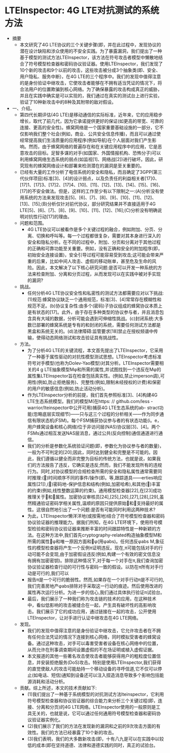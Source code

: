 # LTEInspector: 4G LTE对抗测试的系统方法

- 摘要
  - 本文研究了4G LTE协议的三个关键步骤(即，并在此过程中，发现协议的潜在设计缺陷和涉众使用的不安全实践。为了暴露漏洞，我们提出了一种基于模型的测试方法LTEInspector，该方法在符号攻击者模型中懒散地结合了符号模型检查器和密码协议验证器。使用LTEInspector，我们发现了10个新的攻击和9个以前的攻击，这些攻击被分成3个抽象类(即、安全、用户隐私、服务中断)，在4G LTE的三个程序中。我们的发现中值得注意的是身份验证中继攻击，它使攻击者能够在不拥有适当凭证的情况下，将合法用户的位置欺骗到核心网络。为了确保暴露的攻击构成真正的威胁，并且在实践中确实是可以实现的，我们通过在真实的测试台上进行实验，验证了10种新攻击中的8种及其附带的敌对假设。
- 一、介绍。
  - 第四代长期评估(4G LTE)是移动通信的实际标准，近年来，它的应用稳步增长，取代了前几代，因为它承诺提供更好的保证(如更高的带宽、可靠的连接、更高的安全性)。蜂窝网络是一个国家重要基础设施的一部分，它不仅影响我们整个社会(例如，商业、公共安全信息传播)，而且可以通过使经常提高我们生活质量的应用程序(例如导航)在个人层面对我们产生影响。然而，由于蜂窝网络的普遍存在和在关键应用程序中的应用，它是恶意攻击的目标。足智多谋的对手(如国家、外国情报机构、恐怖分子)可以利用蜂窝网络生态系统的弱点(如监视[1]、网络战[2])进行破坏。因此，研究现有的蜂窝网络设计和部署来检测潜在的漏洞是至关重要的。
  - 已经有大量的工作分析了电信系统的安全和隐私，而且确定了3GPP(第三代伙伴项目)标准[3]、[4]的设计弱点，以及负责任的利益相关者[17]0、[17]1、[17]3、[17]2、[17]4、[10]、[11]、[12]、[13]、[14]、[15]、[16]、[17]的不安全做法。但是，这样的工作至少有以下限制之一:(A)分析没有使用系统的方法来发现攻击[5]、[6]、[7]、[8]、[9]、[10]、[11]、[12]、[13]、[15];(B)分析仅针对前代协议，部分研究结果并不直接适用于4G LTE[5]、[6]、[7]、[8]、[9]、[10]、[11]、[12]、[16];(C)分析没有明确说明对抗性行动[17]的理由。
  - 问题和范围。
    - 4G LTE协议可以被看作是多个关键过程的融合，例如附加、分页、分离、切换和呼叫等。每一个过程都很复杂，需要对其本身进行深入的安全和隐私分析。在不同的过程中，附加、分页和分离对于其他过程的正确和可靠功能至关重要。例如，没有正确和安全的附加程序(即，初始安全连接设置)，安全引导过程可能容易受到攻击;这可能会带来严重的后果，比如中间人攻击、虚假的移动账单，甚至危及生命的风险。因此，本文解决了以下核心研究问题:是否可以开发一种系统的方法来检查附加、分离和分页过程，从而发现可以在实践中被对手实现的漏洞?
  - 挑战。
    - 任何分析4G LTE协议安全性和私密性的测试方法都需要应对以下挑战:(1)规范:蜂窝协议缺乏一个通用规范，标准[3]、[4]常常存在模糊性和规范不足。(b)协议复杂性:由多个(密码)子协议组成的蜂窝协议本质上是有状态的[17]。此外，由于存在多种类型的协议参与者，并且消息包含具有大域的数据，分析可能会遇到可伸缩性挑战。(c)封闭系统:大多数已部署的蜂窝系统是专有的和封闭的系统，需要任何测试方法都是黑盒和系统无关的。(d)法律障碍:监管要求[18]禁止在授权频谱中传输，使得动态网络测试和攻击验证具有挑战性。
  - 方法。
    - 为了分析4G LTE的关键流程，本文首先提出了LTEInspector，它采用了一种基于属性驱动的对抗性模型测试思想。LTEInspector考虑标准符号对手模型(也称为Dolev-Yao模型)对其分析。LTEInspector需要相关的4 g LTE抽象模型Mφ和所需的属性,并试图找到一个违反在Mφ的属性集LTEInspector旨在检查包括真实性。(例如,禁止imperson调),可用性(例如,防止拒绝服务)、完整性(例如,限制未经授权的计费)和保密的用户的敏感信息(例如,防止活动分析)。
    - 作为LTEInspector分析的前提，我们首先参照标准[3]、[4]构建4G LTE生态系统模型。我们的模型M(在https: // github.com/less - warrior/lteinspector中公开可用)捕获4G LTE生态系统的ab- stract功能(忽略底层实现细节)——只与这三个过程的分析相关——作为同步通信有限状态机(FSM)。每个FSM捕获协议参与者的有状态功能(i。e，用户蜂窝设备和核心网络)位于非访问层(NAS)协议层[3]、[4]。两个FSMs通过相互发送NAS层消息，通过公共(反向控制)通信通道进行通信。
    - 我们的分析是参数化系统验证问题(即，参数化为协议参与者的数量)，一般为不可判定的[20];因此，同时达到健全和完整是不可能的。因此，我们遵循以健全而非完整为目标的传统方法，也就是说，如果我们的方法报告了违反，它确实是违反;然而，我们不能发现所有的违规行为。同时,对协议模型的合规检查所需的安全和隐私属性通常需要同时推理:(􏰄)时间顺序不同的事件/操作(即。等,跟踪道具——erties响应属性[21]),(􏰅)密码地-保护信息和结构(例如,加密哈希),和其他(􏰆)丰富的约束(例如,线性整数运算的约束)。通用模型检查器[22],在[23]成功推理关于􏰄和􏰆属性。加密协议审核员[24],[25],[26],[27],[28],[29],虽然精通验证密码学相关属性,温顺的原因只提供原始􏰄和􏰆支持最好的属性。这很自然地引出了一个问题:是否有可能同时利用这两种技术?
    - 为此，LTEInspector懒洋洋地(或按需地)结合了符号模型检查器和密码协议验证器的推理能力。据我们所知，在4G LTE环境下，使用符号模型检验和密码协议验证器来推断丰富的时间跟踪特性是一种新颖的方法。在这种方法中,我们首先cryptography-related构造抽象模型M和所需的属性􏰄φ和唯一原因方面和􏰆φ(用φabs)。任何违反φabs M,象征性的模型检查器将产生一个反例π证明违反。现在,π可能包括对手的行动可能不会变现,由于加密假设违反(例如,构建一个有效的密文信息没有拥有加密密钥)。排除这种情况下,对于每一个对手在π,我们查询加密协议验证器检查行动的可行性与密码一致的假设。以防在π所有对手行动是可行的,我们可以
    - 报告π是一个可行的脆弱性。然而,如果存在一个对手行动π是不可行的,我们完善房地产φabs排除对手采取这一行动的痕迹。然后使用改进的属性再次运行分析。为进一步的信心,我们通过具体执行验证π试验台。
    - 最后，我们展示了一种我们称为攻击链的技术的应用，在这种技术中，看似低影响的攻击被缝合在一起，产生具有破坏性的高影响攻击。我们展示了它的成功应用，通过链接在一起的攻击，公开使用LTEInspector，让对手进行认证中继攻击在4G LTE网络。
  - 发现。
    - 我们的发现中值得注意的是身份验证中继攻击，它允许攻击者在不拥有任何合法凭证的情况下连接到核心网络，同时模拟受害者的蜂窝设备。通过这种攻击，对手可以毒害受害者设备在核心网络中的位置，从而允许在刑事调查期间设置虚假的不在场证明或植入虚假证据。
    - 本文报道的其他一些著名攻击使攻击者能够获得用户的粗粒度位置信息，并安装拒绝服务(DoS)攻击。特别是使用LTEInspector,我们获得的直觉使敌人的攻击可能劫持一个移动设备的寻呼信道,它不仅可以停止(如电话、短信)通知到设备还可以注入捏造消息导致多个影响包括能源消耗和活动分析。
  - 贡献。综上所述，本文的技术贡献如下:
    - (1)我们提出了一种基于系统模型的对抗测试方法lteinspector，它利用符号模型检查器和协议验证器的综合能力来分析三个关键过程(即，连接、分离和分页)的4G LTE网络。LTEInspector使用的一般原则是工具无关的，也就是说，它可以通过任何通用符号模型检查器和密码协议验证器实例化。
    - (2)我们展示了我们的方法在发现新的漏洞和之前的9次攻击方面的有效性。我们的方法已经暴露了10个新的攻击。
    - (3)我们表明，我们的大多数新攻击(即，十有八九是可以在实践中以较低的成本(即在坚持道德、法律和道德实践的同时，真正的试验台。